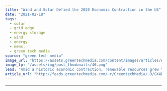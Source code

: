 ```yaml
---
title: "Wind and Solar Defied the 2020 Economic Contraction in the US"
date: "2021-02-18"
tags: 
  - solar
  - grid edge
  - energy storage
  - wind
  - energy
  - news,
  - green tech media
source: "green tech media"
image_url: "https://assets.greentechmedia.com/content/images/articles/Avangrid_South_Dakota_Wind_Farm_XL_Credit_Avangrid.jpg"
image_fp: "/assets/img/post_thumbnails/46.png"
lead: "Amid a historic economic contraction, renewable resources grew to account for one-fifth of all electricity produced in the U.S. in 2020, according to newly released data from Bloomberg New Energy Finance and the Business Council for Sustainable Energ ..."
article_url: "http://feeds.greentechmedia.com/~r/GreentechMedia/~3/GX4B-Dzx_70/wind-and-solar-defied-the-2020-economic-contraction-in-the-u.s"
---
```


---
